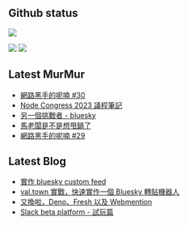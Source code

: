 ## Github status

![](http://github-profile-summary-cards.vercel.app/api/cards/profile-details?username=siygle&theme=default)

![](http://github-profile-summary-cards.vercel.app/api/cards/stats?username=siygle&theme=default)
![](http://github-profile-summary-cards.vercel.app/api/cards/productive-time?username=siygle&theme=default&utcOffset=8)

## Latest MurMur

<!-- CHAT-POST-LIST:START -->
- [網路黑手的呢喃 #30](https://chat.sylee.dev/2023/05/09/網路黑手的呢喃-30)
- [Node Congress 2023 議程筆記](https://chat.sylee.dev/2023/05/01/node-congress-2023-notes)
- [另一個挑戰者 - bluesky](https://chat.sylee.dev/2023/04/30/another-callenger-bluesky)
- [馬老闆是不是想甩鍋了](https://chat.sylee.dev/2023/04/15/maybe-musk-want-to-pass-the-buck)
- [網路黑手的呢喃 #29](https://chat.sylee.dev/2023/04/15/網路黑手的呢喃-29)
<!-- CHAT-POST-LIST:END -->

## Latest Blog

<!-- BLOG-POST-LIST:START -->
- [實作 bluesky custom feed](https://sylee.dev/blog/2023-06-13-bluesky-custom-feed)
- [val.town 實戰，快速實作一個 Bluesky 轉貼機器人](https://sylee.dev/blog/2023-05-28-val-town-bluesky-repost-scheduler)
- [又換啦，Deno、Fresh 以及 Webmention](https://sylee.dev/blog/2023-04-10-change-again-deno-fresh-webmention)
- [Slack beta platform - 試玩篇](https://sylee.dev/blog/2022-04-09-slack-beta-platform-playground)
<!-- BLOG-POST-LIST:END -->
